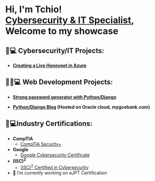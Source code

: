 <h1>Hi, I'm Tchio! <br/><a  href="https://www.linkedin.com/in/tchio-fonkwa-paulin/">Cybersecurity & IT Specialist</a>, Welcome to my showcase


<h2>🔐💻 Cybersecurity/IT Projects:</h2>

- <b>[Creating a Live Honeynet in Azure](https://github.com/LnPaulin/Honeypot)</b>

<h2>👨‍💻💻 Web Development Projects:</h2>

- <b>[Strong password generator with Python/Django](https://github.com/LnPaulin/password_gen)</b>

- <b>[Python/Django Blog](https://github.com/LnPaulin/Mygcebank) <b>(Hosted on Oracle cloud, mygcebank.com)</b></b>

  
<h2>📄💻Industry Certifications:</h2>

- <b>CompTIA</b>
  - [CompTIA Security+](https://www.credly.com/badges/814a529f-35a0-451a-b9bb-ec27fd94bf7d/public_url)
- <b>Google</b>
  - [Google Cybersecurity Certificate](https://www.credly.com/badges/0b86d34d-41ed-4a43-a3fb-c8da8663a033/public_url)
- <b> (ISC)<sup>2</sup></b>
  - [(ISC)<sup>2</sup> Certified in Cybersecurity](https://www.credly.com/badges/18cce0ac-e303-45aa-beca-11d6917052a2/public_url)
- 🔭 I’m currently working on eJPT Certification


